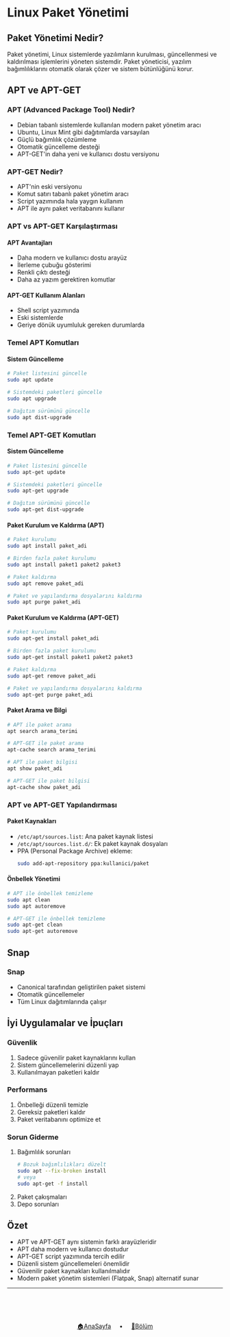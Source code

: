 # Linux Paket Yönetimi

## Paket Yönetimi Nedir?

Paket yönetimi, Linux sistemlerde yazılımların kurulması, güncellenmesi ve kaldırılması işlemlerini yöneten sistemdir. Paket yöneticisi, yazılım bağımlılıklarını otomatik olarak çözer ve sistem bütünlüğünü korur.

## APT ve APT-GET

### APT (Advanced Package Tool) Nedir?
- Debian tabanlı sistemlerde kullanılan modern paket yönetim aracı
- Ubuntu, Linux Mint gibi dağıtımlarda varsayılan
- Güçlü bağımlılık çözümleme
- Otomatik güncelleme desteği
- APT-GET'in daha yeni ve kullanıcı dostu versiyonu

### APT-GET Nedir?
- APT'nin eski versiyonu
- Komut satırı tabanlı paket yönetim aracı
- Script yazımında hala yaygın kullanım
- APT ile aynı paket veritabanını kullanır

### APT vs APT-GET Karşılaştırması

#### APT Avantajları
- Daha modern ve kullanıcı dostu arayüz
- İlerleme çubuğu gösterimi
- Renkli çıktı desteği
- Daha az yazım gerektiren komutlar

#### APT-GET Kullanım Alanları
- Shell script yazımında
- Eski sistemlerde
- Geriye dönük uyumluluk gereken durumlarda

### Temel APT Komutları

#### Sistem Güncelleme
```bash
# Paket listesini güncelle
sudo apt update

# Sistemdeki paketleri güncelle
sudo apt upgrade

# Dağıtım sürümünü güncelle
sudo apt dist-upgrade
```

### Temel APT-GET Komutları

#### Sistem Güncelleme
```bash
# Paket listesini güncelle
sudo apt-get update

# Sistemdeki paketleri güncelle
sudo apt-get upgrade

# Dağıtım sürümünü güncelle
sudo apt-get dist-upgrade
```

#### Paket Kurulum ve Kaldırma (APT)
```bash
# Paket kurulumu
sudo apt install paket_adi

# Birden fazla paket kurulumu
sudo apt install paket1 paket2 paket3

# Paket kaldırma
sudo apt remove paket_adi

# Paket ve yapılandırma dosyalarını kaldırma
sudo apt purge paket_adi
```

#### Paket Kurulum ve Kaldırma (APT-GET)
```bash
# Paket kurulumu
sudo apt-get install paket_adi

# Birden fazla paket kurulumu
sudo apt-get install paket1 paket2 paket3

# Paket kaldırma
sudo apt-get remove paket_adi

# Paket ve yapılandırma dosyalarını kaldırma
sudo apt-get purge paket_adi
```

#### Paket Arama ve Bilgi
```bash
# APT ile paket arama
apt search arama_terimi

# APT-GET ile paket arama
apt-cache search arama_terimi

# APT ile paket bilgisi
apt show paket_adi

# APT-GET ile paket bilgisi
apt-cache show paket_adi
```

### APT ve APT-GET Yapılandırması

#### Paket Kaynakları
- `/etc/apt/sources.list`: Ana paket kaynak listesi
- `/etc/apt/sources.list.d/`: Ek paket kaynak dosyaları
- PPA (Personal Package Archive) ekleme:
  ```bash
  sudo add-apt-repository ppa:kullanici/paket
  ```

#### Önbellek Yönetimi
```bash
# APT ile önbellek temizleme
sudo apt clean
sudo apt autoremove

# APT-GET ile önbellek temizleme
sudo apt-get clean
sudo apt-get autoremove
```

## Snap

### Snap
- Canonical tarafından geliştirilen paket sistemi
- Otomatik güncellemeler
- Tüm Linux dağıtımlarında çalışır

## İyi Uygulamalar ve İpuçları

### Güvenlik
1. Sadece güvenilir paket kaynaklarını kullan
2. Sistem güncellemelerini düzenli yap
3. Kullanılmayan paketleri kaldır

### Performans
1. Önbelleği düzenli temizle
2. Gereksiz paketleri kaldır
3. Paket veritabanını optimize et

### Sorun Giderme
1. Bağımlılık sorunları
   ```bash
   # Bozuk bağımlılıkları düzelt
   sudo apt --fix-broken install
   # veya
   sudo apt-get -f install
   ```
2. Paket çakışmaları
3. Depo sorunları

## Özet
- APT ve APT-GET aynı sistemin farklı arayüzleridir
- APT daha modern ve kullanıcı dostudur
- APT-GET script yazımında tercih edilir
- Düzenli sistem güncellemeleri önemlidir
- Güvenilir paket kaynakları kullanılmalıdır
- Modern paket yönetim sistemleri (Flatpak, Snap) alternatif sunar

------   
<br>
<br>
<br>
<div align="center">

[🏠AnaSayfa](../README.md) &nbsp;&nbsp;&nbsp; • &nbsp;&nbsp;&nbsp; [📑Bölüm](README.md)
</div>